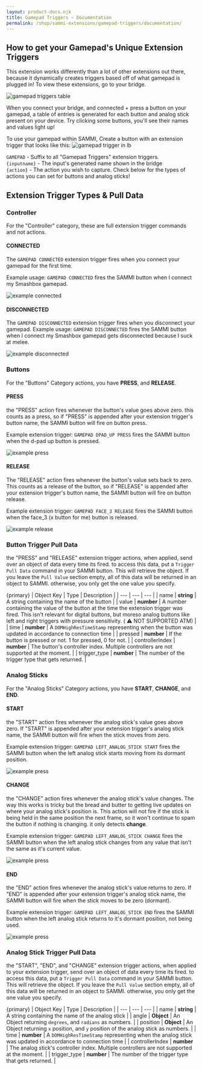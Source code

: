 ```yaml
---
layout: product-docs.njk
title: Gamepad Triggers ~ Documentation
permalink: /shop/sammi-extensions/gamepad-triggers/documentation/
---
```

How to get your Gamepad's Unique Extension Triggers
---------------------------------------------------

This extension works differently than a lot of other extensions out there, because it dynamically creates triggers based off of what gamepad is plugged in! To view these extensions, go to your bridge.

![gamepad triggers table](/assets/images/sammi-extensions/gamepad-triggers/docs-2.gif)

When you connect your bridge, and connected + press a button on your gamepad, a table of entries is generated for each button and analog stick present on your device. Try clicking some buttons, you'll see their names and values light up!

To use your gamepad within SAMMI, Create a button with an extension trigger that looks like this: ![gamepad trigger in lb](/assets/images/sammi-extensions/gamepad-triggers/docs-3.png)

`GAMEPAD` \- Suffix to all "Gamepad Triggers" extension triggers.  
`{inputname}` \- The input's generated name shown in the bridge  
`{action}` \- The action you wish to capture. Check below for the types of actions you can set for buttons and analog sticks!  

Extension Trigger Types & Pull Data
-----------------------------------

### Controller

For the "Controller" category, these are full extension trigger commands and not actions.

#### CONNECTED

The `GAMEPAD CONNECTED` extension trigger fires when you connect your gamepad for the first time.

Example usage: `GAMEPAD CONNECTED` fires the SAMMI button when I connect my Smashbox gamepad.

![example connected](/assets/images/sammi-extensions/gamepad-triggers/docs-4.png)

#### DISCONNECTED

The `GAMEPAD DISCONNECTED` extension trigger fires when you disconnect your gamepad. Example usage: `GAMEPAD DISCONNECTED` fires the SAMMI button when I connect my Smashbox gamepad gets disconnected because I suck at melee.

![example disconnected](/assets/images/sammi-extensions/gamepad-triggers/docs-5.png)

### Buttons

For the "Buttons" Category actions, you have **PRESS**, and **RELEASE**.

#### PRESS

the "PRESS" action fires whenever the button's value goes above zero. this counts as a press, so if "PRESS" is appended after your extension trigger's button name, the SAMMI button will fire on button press.

Example extension trigger: `GAMEPAD DPAD_UP PRESS` fires the SAMMI button when the d-pad up button is pressed.

![example press](/assets/images/sammi-extensions/gamepad-triggers/docs-6.png)

#### RELEASE

The "RELEASE" action fires whenever the button's value sets back to zero. This counts as a release of the button, so if "RELEASE" is appended after your extension trigger's button name, the SAMMI button will fire on button release.

Example extension trigger: `GAMEPAD FACE_3 RELEASE` fires the SAMMI button when the face_3 (x button for me) button is released.

![example release](/assets/images/sammi-extensions/gamepad-triggers/docs-7.png)

### Button Trigger Pull Data

the "PRESS" and "RELEASE" extension trigger actions, when applied, send over an object of data every time its fired. to access this data, put a `Trigger Pull Data` command in your SAMMI button. This will retrieve the object. If you leave the `Pull Value` section empty, all of this data will be returned in an object to SAMMI. otherwise, you only get the one value you specify.

{primary}
| Object Key | Type | Description |
| --- | --- | --- |
| name | **string** | A string containing the name of the button |
| value | **number** | A number containing the value of the button at the time the extension trigger was fired. This isn't relevant for digital buttons, but moreso analog buttons like left and right triggers with pressure sensitivity. ( ⚠ NOT SUPPORTED ATM) |
| time | **number** | A `DOMHighResTimeStamp` representing when the button was updated in accordance to connection time |
| pressed | **number** | If the button is pressed or not. 1 for pressed, 0 for not. |
| controllerIndex | **number** | The button's controller index. Multiple controllers are not supported at the moment. |
| trigger_type | **number** | The number of the trigger type that gets returned. |

### Analog Sticks

For the "Analog Sticks" Category actions, you have **START**, **CHANGE**, and **END**.

#### START

the "START" action fires whenever the analog stick's value goes above zero. If "START" is appended after your extension trigger's analog stick name, the SAMMI button will fire when the stick moves from zero.

Example extension trigger: `GAMEPAD LEFT_ANALOG_STICK START` fires the SAMMI button when the left analog stick starts moving from its dormant position.

![example press](/assets/images/sammi-extensions/gamepad-triggers/docs-8.png)

#### CHANGE

the "CHANGE" action fires whenever the analog stick's value changes. The way this works is tricky but the bread and butter to getting live updates on where your analog stick's position is. This action will not fire if the stick is being held in the same position the next frame, so it won't continue to spam the button if nothing is changing. it only detects **change**.

Example extension trigger: `GAMEPAD LEFT_ANALOG_STICK CHANGE` fires the SAMMI button when the left analog stick changes from any value that isn't the same as it's current value.

![example press](/assets/images/sammi-extensions/gamepad-triggers/docs-9.png)

#### END

the "END" action fires whenever the analog stick's value returns to zero. If "END" is appended after your extension trigger's analog stick name, the SAMMI button will fire when the stick moves to be zero (dormant).

Example extension trigger: `GAMEPAD LEFT_ANALOG_STICK END` fires the SAMMI button when the left analog stick returns to it's dormant position, not being used.

![example press](/assets/images/sammi-extensions/gamepad-triggers/docs-10.png)

### Analog Stick Trigger Pull Data

the "START", "END", and "CHANGE" extension trigger actions, when applied to your extension trigger, send over an object of data every time its fired. to access this data, put a `Trigger Pull Data` command in your SAMMI button. This will retrieve the object. If you leave the `Pull Value` section empty, all of this data will be returned in an object to SAMMI. otherwise, you only get the one value you specify.

{primary}
| Object Key | Type | Description |
| --- | --- | --- |
| name | **string** | A string containing the name of the analog stick |
| angle | **Object** | An Object returning `degrees`, and `radians` as numbers. |
| position | **Object** | An Object returning `x` position, and `y` position of the analog stick as numbers. |
| time | **number** | A `DOMHighResTimeStamp` representing when the analog stick was updated in accordance to connection time |
| controllerIndex | **number** | The analog stick's controller index. Multiple controllers are not supported at the moment. |
| trigger_type | **number** | The number of the trigger type that gets returned. |